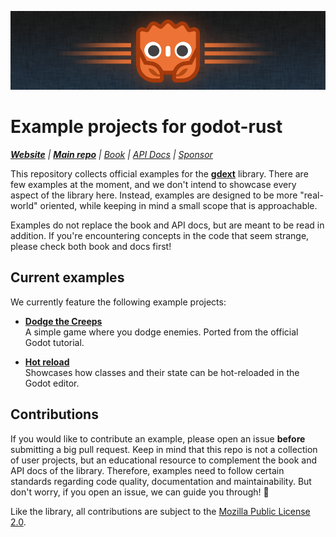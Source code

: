 ![logo.png](https://github.com/godot-rust/assets/blob/master/gdext/banner.png?raw=true)

# Example projects for godot-rust

_**[Website]** | **[Main repo]** |  [Book] | [API Docs] | [Sponsor]_

This repository collects official examples for the **[gdext][Main repo]** library. There are few examples at the moment, and we don't
intend to showcase every aspect of the library here. Instead, examples are designed to be more "real-world" oriented, while
keeping in mind a small scope that is approachable.

Examples do not replace the book and API docs, but are meant to be read in addition. If you're encountering concepts in the
code that seem strange, please check both book and docs first!


## Current examples

We currently feature the following example projects:

- [**Dodge the Creeps**](examples/dodge-the-creeps)  
  A simple game where you dodge enemies. Ported from the official Godot tutorial.

- [**Hot reload**](examples/hot-reload)  
  Showcases how classes and their state can be hot-reloaded in the Godot editor.


## Contributions

If you would like to contribute an example, please open an issue **before** submitting a big pull request.
Keep in mind that this repo is not a collection of user projects, but an educational resource to complement
the book and API docs of the library. Therefore, examples need to follow certain standards regarding code quality,
documentation and maintainability. But don't worry, if you open an issue, we can guide you through! 🙂

Like the library, all contributions are subject to the [Mozilla Public License 2.0][mpl].

[Main repo]: https://github.com/godot-rust/gdext
[API Docs]: https://godot-rust.github.io/docs/gdext
[Sponsor]: https://github.com/sponsors/Bromeon
[Website]: https://godot-rust.github.io
[Book]: https://godot-rust.github.io/book
[mpl]: https://www.mozilla.org/en-US/MPL
